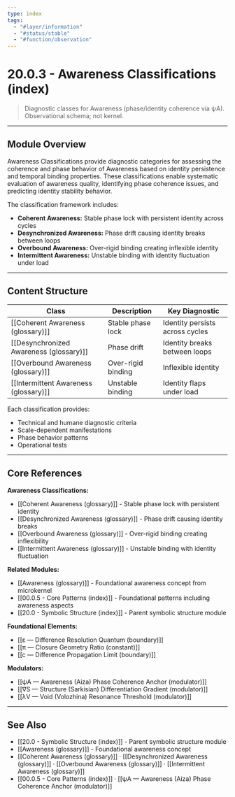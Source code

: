 ```yaml
---
type: index
tags:
  - "#layer/information"
  - "#status/stable"
  - "#function/observation"
---
```


# 20.0.3 - Awareness Classifications (index)

> Diagnostic classes for Awareness (phase/identity coherence via ψA). Observational schema; not kernel.

---

## Module Overview

Awareness Classifications provide diagnostic categories for assessing the coherence and phase behavior of Awareness based on identity persistence and temporal binding properties. These classifications enable systematic evaluation of awareness quality, identifying phase coherence issues, and predicting identity stability behavior.

The classification framework includes:
- **Coherent Awareness:** Stable phase lock with persistent identity across cycles
- **Desynchronized Awareness:** Phase drift causing identity breaks between loops
- **Overbound Awareness:** Over-rigid binding creating inflexible identity
- **Intermittent Awareness:** Unstable binding with identity fluctuation under load

---

## Content Structure

| Class | Description | Key Diagnostic |
|-------|-------------|----------------|
| [[Coherent Awareness (glossary)]] | Stable phase lock | Identity persists across cycles |
| [[Desynchronized Awareness (glossary)]] | Phase drift | Identity breaks between loops |
| [[Overbound Awareness (glossary)]] | Over-rigid binding | Inflexible identity |
| [[Intermittent Awareness (glossary)]] | Unstable binding | Identity flaps under load |

Each classification provides:
- Technical and humane diagnostic criteria
- Scale-dependent manifestations
- Phase behavior patterns
- Operational tests

---

## Core References

**Awareness Classifications:**
- [[Coherent Awareness (glossary)]] - Stable phase lock with persistent identity
- [[Desynchronized Awareness (glossary)]] - Phase drift causing identity breaks
- [[Overbound Awareness (glossary)]] - Over-rigid binding creating inflexibility
- [[Intermittent Awareness (glossary)]] - Unstable binding with identity fluctuation

**Related Modules:**
- [[Awareness (glossary)]] - Foundational awareness concept from microkernel
- [[00.0.5 - Core Patterns (index)]] - Foundational patterns including awareness aspects
- [[20.0 - Symbolic Structure (index)]] - Parent symbolic structure module

**Foundational Elements:**
- [[ε — Difference Resolution Quantum (boundary)]]
- [[π — Closure Geometry Ratio (constant)]]
- [[c — Difference Propagation Limit (boundary)]]

**Modulators:**
- [[ψA — Awareness (Aiza) Phase Coherence Anchor (modulator)]]
- [[∇S — Structure (Sarkisian) Differentiation Gradient (modulator)]]
- [[λV — Void (Volozhina) Resonance Threshold (modulator)]]

---

## See Also

- [[20.0 - Symbolic Structure (index)]] - Parent symbolic structure module
- [[Awareness (glossary)]] - Foundational awareness concept
- [[Coherent Awareness (glossary)]] · [[Desynchronized Awareness (glossary)]] · [[Overbound Awareness (glossary)]] · [[Intermittent Awareness (glossary)]]
- [[00.0.5 - Core Patterns (index)]] · [[ψA — Awareness (Aiza) Phase Coherence Anchor (modulator)]]
